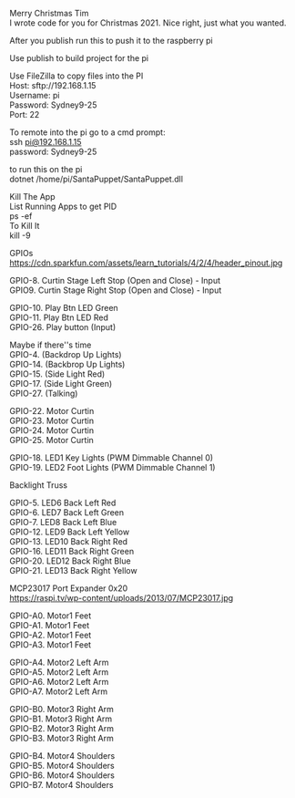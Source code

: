 ﻿Merry Christmas Tim  
I wrote code for you for Christmas 2021. Nice right, just what you wanted.   
  
After you publish run this to push it to the raspberry pi  
  
Use publish to build project for the pi  
  
Use FileZilla to copy files into the PI  
Host: sftp://192.168.1.15  
Username: pi  
Password: Sydney9-25  
Port: 22  
   
To remote into the pi go to a cmd prompt:  
ssh pi@192.168.1.15  
password: Sydney9-25   
  
to run this on the pi   
dotnet /home/pi/SantaPuppet/SantaPuppet.dll  
   
Kill The App  
List Running Apps to get PID   
ps -ef  
To Kill It  
kill -9 <PID>   
  
  
GPIOs   
https://cdn.sparkfun.com/assets/learn_tutorials/4/2/4/header_pinout.jpg    
    
GPIO-8. Curtin Stage Left Stop (Open and Close) - Input  
GPIO9. Curtin Stage Right Stop (Open and Close) - Input  
   
GPIO-10. Play Btn LED Green   
GPIO-11. Play Btn LED Red   
GPIO-26. Play button (Input)  
   
Maybe if there''s time   
GPIO-4. (Backdrop Up Lights)   
GPIO-14. (Backbrop Up Lights)   
GPIO-15. (Side Light Red)   
GPIO-17. (Side Light Green)   
GPIO-27. (Talking)  
     
GPIO-22. Motor Curtin   
GPIO-23. Motor Curtin     
GPIO-24. Motor Curtin  
GPIO-25. Motor Curtin  
  
GPIO-18. LED1 Key Lights (PWM Dimmable Channel 0)  
GPIO-19. LED2 Foot Lights (PWM Dimmable Channel 1)  
   
Backlight Truss  

GPIO-5. LED6 Back Left Red   
GPIO-6. LED7 Back Left Green  
GPIO-7. LED8 Back Left Blue  
GPIO-12. LED9 Back Left Yellow  
GPIO-13. LED10 Back Right Red  
GPIO-16. LED11 Back Right Green  
GPIO-20. LED12 Back Right Blue   
GPIO-21. LED13 Back Right Yellow  
   
  
  
MCP23017 Port Expander 0x20   
https://raspi.tv/wp-content/uploads/2013/07/MCP23017.jpg   
  
GPIO-A0. Motor1 Feet   
GPIO-A1. Motor1 Feet   
GPIO-A2. Motor1 Feet   
GPIO-A3. Motor1 Feet    
   
GPIO-A4. Motor2 Left Arm   
GPIO-A5. Motor2 Left Arm  
GPIO-A6. Motor2 Left Arm   
GPIO-A7. Motor2 Left Arm   
  
  
GPIO-B0. Motor3 Right Arm  
GPIO-B1. Motor3 Right Arm  
GPIO-B2. Motor3 Right Arm  
GPIO-B3. Motor3 Right Arm   
   
GPIO-B4. Motor4 Shoulders   
GPIO-B5. Motor4 Shoulders  
GPIO-B6. Motor4 Shoulders  
GPIO-B7. Motor4 Shoulders  
